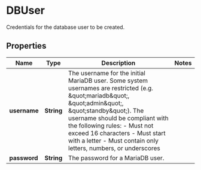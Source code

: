 

# DBUser

Credentials for the database user to be created.
## Properties

| Name | Type | Description | Notes |
| ------------ | ------------- | ------------- | ------------- |
| **username** | **String** | The username for the initial MariaDB user. Some system usernames are restricted (e.g. \&quot;mariadb\&quot;, \&quot;admin\&quot;, \&quot;standby\&quot;).  The username should be compliant with the following rules: - Must not exceed 16 characters - Must start with a letter - Must contain only letters, numbers, or underscores  |  |
| **password** | **String** | The password for a MariaDB user. |  |


